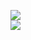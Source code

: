 [![](https://img.shields.io/badge/Made%20With-Github%20Spray-lightgrey.svg?style=for-the-badge&logo=github)](https://github.com/Annihil/github-spray#6826)  
[![](https://i.imgur.com/2DrTn0Z.gif)](https://github.com/Annihil/github-spray)